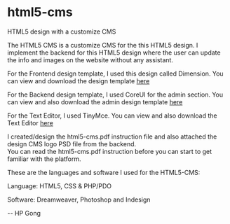 # html5-cms
HTML5 design with a customize CMS

The HTML5 CMS is a customize CMS for the this HTML5 design. 
I implement the backend for this HTML5 design where the user can update the info and images on the website without any assistant. 

For the Frontend design template, I used this design called Dimension. 
You can view and download the design template <a href="https://html5up.net/dimension" target="_blank">here</a>

For the Backend design template, I used CoreUI for the admin section. 
You can view and also download the admin design template <a href="http://coreui.io/examples" target="_blank">here</a>

For the Text Editor, I used TinyMce. 
You can view and also download the Text Editor <a href="https://www.tinymce.com/" target="_blank">here</a>

I created/design the html5-cms.pdf instruction file and also attached the design CMS logo PSD file from the backend.  
You can read the html5-cms.pdf instruction before you can start to get familiar with the platform.

These are the languages and software I used for the HTML5-CMS:

Language: HTML5, CSS & PHP/PDO

Software: Dreamweaver, Photoshop and Indesign

-- HP Gong
